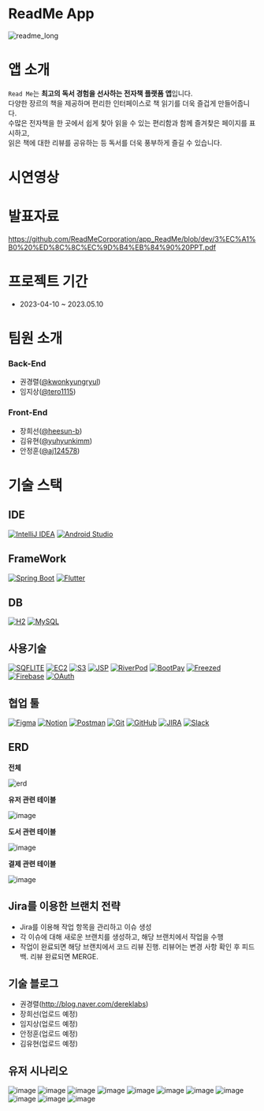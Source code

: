 # ReadMe App

![readme_long](https://github.com/ReadMeCorporation/app_ReadMe/assets/68271830/cb87d3f4-2a02-47d1-8894-371e7954dd02)


# 앱 소개
`Read Me`는 **최고의 독서 경험을 선사하는 전자책 플랫폼 앱**입니다.</br>
다양한 장르의 책을 제공하며 편리한 인터페이스로 책 읽기를 더욱 즐겁게 만들어줍니다.</br>
수많은 전자책을 한 곳에서 쉽게 찾아 읽을 수 있는 편리함과 함께 즐겨찾은 페이지를 표시하고,</br> 읽은 책에 대한 리뷰를 공유하는 등 독서를 더욱 풍부하게 즐길 수 있습니다. </br>

# 시연영상

# 발표자료
https://github.com/ReadMeCorporation/app_ReadMe/blob/dev/3%EC%A1%B0%20%ED%8C%8C%EC%9D%B4%EB%84%90%20PPT.pdf

# 프로젝트 기간
- 2023-04-10 ~ 2023.05.10

# 팀원 소개
### Back-End
- 권경렬([@kwonkyungryul](https://github.com/kwonkyungryul))
- 임지상([@tero1115](https://github.com/tero1115))
### Front-End
- 장희선([@heesun-b](https://github.com/heesun-b))
- 김유현([@yuhyunkimm](https://github.com/yuhyunkimm))
- 안정훈([@aj124578](https://github.com/aj124578))

# 기술 스택
## IDE
[![IntelliJ IDEA](https://img.shields.io/badge/-IntelliJ%20IDEA-blue?logo=intellij-idea&logoColor=white)](https://www.jetbrains.com/idea/)
[![Android Studio](https://img.shields.io/badge/-Android%20Studio-green?logo=android-studio&logoColor=white)](https://developer.android.com/studio)

## FrameWork
[![Spring Boot](https://img.shields.io/badge/-Spring%20Boot-brightgreen?logo=spring&logoColor=white)](https://spring.io/projects/spring-boot)
[![Flutter](https://img.shields.io/badge/-Flutter-blue?logo=flutter&logoColor=white)](https://flutter.dev)


## DB
[![H2](https://img.shields.io/badge/-H2-orange?logo=h2&logoColor=white)](http://www.h2database.com)
[![MySQL](https://img.shields.io/badge/-MySQL-blue?logo=mysql&logoColor=white)](https://www.mysql.com)

## 사용기술
[![SQFLITE](https://img.shields.io/badge/-SQFLITE-blue?logo=flutter&logoColor=white)](https://pub.dev/packages/sqflite)
[![EC2](https://img.shields.io/badge/-EC2-orange?logo=amazon-aws&logoColor=white)](https://aws.amazon.com/ec2/)
[![S3](https://img.shields.io/badge/-S3-yellow?logo=amazon-s3&logoColor=white)](https://aws.amazon.com/s3/)
[![JSP](https://img.shields.io/badge/-JSP-orange?logo=java&logoColor=white)](https://www.oracle.com/java/technologies/javaserverpages.html)
[![RiverPod](https://img.shields.io/badge/-RiverPod-blue?logo=flutter&logoColor=white)](https://pub.dev/packages/riverpod)
[![BootPay](https://img.shields.io/badge/-BootPay-yellow?logo=bootpay&logoColor=white)](https://www.bootpay.co.kr/)
[![Freezed](https://img.shields.io/badge/-Freezed-brightgreen?logo=dart&logoColor=white)](https://pub.dev/packages/freezed)
[![Firebase](https://img.shields.io/badge/-Firebase-yellow?logo=firebase&logoColor=white)](https://firebase.google.com/)
[![OAuth](https://img.shields.io/badge/-OAuth-blue?logo=oauth&logoColor=white)](https://oauth.net/)

## 협업 툴
[![Figma](https://img.shields.io/badge/-Figma-purple?logo=figma&logoColor=white)](https://www.figma.com)
[![Notion](https://img.shields.io/badge/-Notion-black?logo=notion&logoColor=white)](https://www.notion.so)
[![Postman](https://img.shields.io/badge/-Postman-orange?logo=postman&logoColor=white)](https://www.postman.com)
[![Git](https://img.shields.io/badge/-Git-red?logo=git&logoColor=white)](https://git-scm.com)
[![GitHub](https://img.shields.io/badge/-GitHub-black?logo=github&logoColor=white)](https://github.com)
[![JIRA](https://img.shields.io/badge/-JIRA-blue?logo=jira&logoColor=white)](https://www.atlassian.com/software/jira)
[![Slack](https://img.shields.io/badge/-Slack-purple?logo=slack&logoColor=white)](https://slack.com)

## ERD
**전체**

![erd](https://github.com/ReadMeCorporation/app_ReadMe/assets/68271830/e8676b41-3ae1-4a8e-bbac-7989d1f0da24)

**유저 관련 테이블**

![image](https://github.com/ReadMeCorporation/app_ReadMe/assets/68271830/4c0e2dfb-544f-46ba-ae22-e4062f5ae7e6)

**도서 관련 테이블**

![image](https://github.com/ReadMeCorporation/app_ReadMe/assets/68271830/d9808944-db68-4366-ad55-a3270f079046)

**결제 관련 테이블**

![image](https://github.com/ReadMeCorporation/app_ReadMe/assets/68271830/1f479158-2d32-4c9c-9ad7-ee0610c08159)

## Jira를 이용한 브랜치 전략
- Jira를 이용해 작업 항목을 관리하고 이슈 생성
- 각 이슈에 대해 새로운 브랜치를 생성하고, 해당 브랜치에서 작업을 수행
- 작업이 완료되면 해당 브랜치에서 코드 리뷰 진행. 리뷰어는 변경 사항 확인 후 피드백. 리뷰 완료되면 MERGE.

## 기술 블로그
- 권경렬(http://blog.naver.com/dereklabs)
- 장희선(업로드 예정)
- 임지상(업로드 예정)
- 안정훈(업로드 예정)
- 김유현(업로드 예정)

## 유저 시나리오
![image](https://github.com/ReadMeCorporation/app_ReadMe/assets/68271830/6ef610ff-c958-415a-ac21-cb409863666f)
![image](https://github.com/ReadMeCorporation/app_ReadMe/assets/68271830/9c2ada18-3b49-4ea2-adc7-4bb09f526ec3)
![image](https://github.com/ReadMeCorporation/app_ReadMe/assets/68271830/89f81900-cacd-4761-b565-b4afdad7bb24)
![image](https://github.com/ReadMeCorporation/app_ReadMe/assets/68271830/7cb39d8d-c7aa-4301-8b32-b8fb518c29f5)
![image](https://github.com/ReadMeCorporation/app_ReadMe/assets/68271830/ea54798f-048a-4d2a-9fa0-563596447c5d)
![image](https://github.com/ReadMeCorporation/app_ReadMe/assets/68271830/0ec6d7c3-ed76-4d22-b560-42c96bdb2101)
![image](https://github.com/ReadMeCorporation/app_ReadMe/assets/68271830/70d909b9-0024-4a06-b12a-f21d4e646179)
![image](https://github.com/ReadMeCorporation/app_ReadMe/assets/68271830/78f107ea-1309-4022-ba9e-d6573eb56a80)
![image](https://github.com/ReadMeCorporation/app_ReadMe/assets/68271830/150d0448-230d-4e4c-9fe1-0dde14a07689)
![image](https://github.com/ReadMeCorporation/app_ReadMe/assets/68271830/a949919d-1444-4b9e-a96e-0aafcb18a36d)
![image](https://github.com/ReadMeCorporation/app_ReadMe/assets/68271830/d943b57d-1b26-44ad-9c13-0ab84027e8ac)
